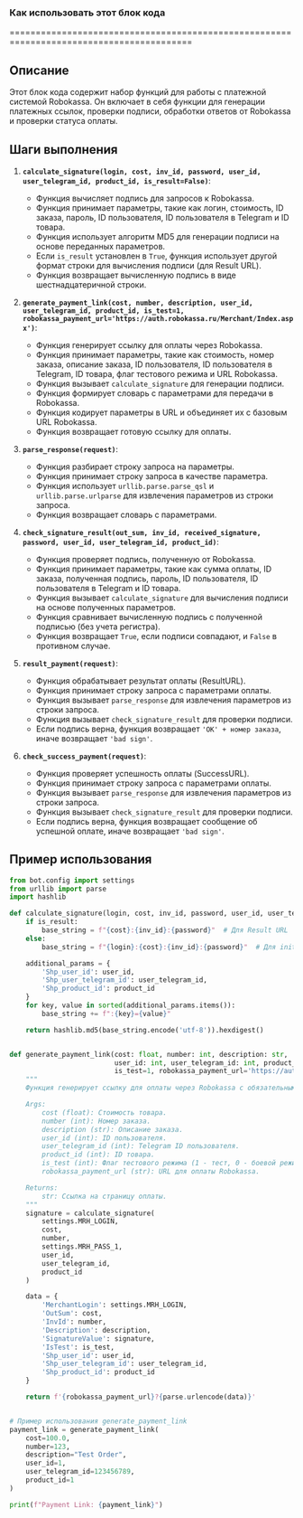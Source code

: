 ### Как использовать этот блок кода
=========================================================================================

Описание
-------------------------
Этот блок кода содержит набор функций для работы с платежной системой Robokassa. Он включает в себя функции для генерации платежных ссылок, проверки подписи, обработки ответов от Robokassa и проверки статуса оплаты.

Шаги выполнения
-------------------------
1. **`calculate_signature(login, cost, inv_id, password, user_id, user_telegram_id, product_id, is_result=False)`**:
   - Функция вычисляет подпись для запросов к Robokassa.
   - Функция принимает параметры, такие как логин, стоимость, ID заказа, пароль, ID пользователя, ID пользователя в Telegram и ID товара.
   - Функция использует алгоритм MD5 для генерации подписи на основе переданных параметров.
   - Если `is_result` установлен в `True`, функция использует другой формат строки для вычисления подписи (для Result URL).
   - Функция возвращает вычисленную подпись в виде шестнадцатеричной строки.

2. **`generate_payment_link(cost, number, description, user_id, user_telegram_id, product_id, is_test=1, robokassa_payment_url='https://auth.robokassa.ru/Merchant/Index.aspx')`**:
   - Функция генерирует ссылку для оплаты через Robokassa.
   - Функция принимает параметры, такие как стоимость, номер заказа, описание заказа, ID пользователя, ID пользователя в Telegram, ID товара, флаг тестового режима и URL Robokassa.
   - Функция вызывает `calculate_signature` для генерации подписи.
   - Функция формирует словарь с параметрами для передачи в Robokassa.
   - Функция кодирует параметры в URL и объединяет их с базовым URL Robokassa.
   - Функция возвращает готовую ссылку для оплаты.

3. **`parse_response(request)`**:
   - Функция разбирает строку запроса на параметры.
   - Функция принимает строку запроса в качестве параметра.
   - Функция использует `urllib.parse.parse_qsl` и `urllib.parse.urlparse` для извлечения параметров из строки запроса.
   - Функция возвращает словарь с параметрами.

4. **`check_signature_result(out_sum, inv_id, received_signature, password, user_id, user_telegram_id, product_id)`**:
   - Функция проверяет подпись, полученную от Robokassa.
   - Функция принимает параметры, такие как сумма оплаты, ID заказа, полученная подпись, пароль, ID пользователя, ID пользователя в Telegram и ID товара.
   - Функция вызывает `calculate_signature` для вычисления подписи на основе полученных параметров.
   - Функция сравнивает вычисленную подпись с полученной подписью (без учета регистра).
   - Функция возвращает `True`, если подписи совпадают, и `False` в противном случае.

5. **`result_payment(request)`**:
   - Функция обрабатывает результат оплаты (ResultURL).
   - Функция принимает строку запроса с параметрами оплаты.
   - Функция вызывает `parse_response` для извлечения параметров из строки запроса.
   - Функция вызывает `check_signature_result` для проверки подписи.
   - Если подпись верна, функция возвращает `'OK' + номер заказа`, иначе возвращает `'bad sign'`.

6. **`check_success_payment(request)`**:
   - Функция проверяет успешность оплаты (SuccessURL).
   - Функция принимает строку запроса с параметрами оплаты.
   - Функция вызывает `parse_response` для извлечения параметров из строки запроса.
   - Функция вызывает `check_signature_result` для проверки подписи.
   - Если подпись верна, функция возвращает сообщение об успешной оплате, иначе возвращает `'bad sign'`.

Пример использования
-------------------------

```python
from bot.config import settings
from urllib import parse
import hashlib

def calculate_signature(login, cost, inv_id, password, user_id, user_telegram_id, product_id, is_result=False):
    if is_result:
        base_string = f"{cost}:{inv_id}:{password}"  # Для Result URL
    else:
        base_string = f"{login}:{cost}:{inv_id}:{password}"  # Для initital URL и Success URL

    additional_params = {
        'Shp_user_id': user_id,
        'Shp_user_telegram_id': user_telegram_id,
        'Shp_product_id': product_id
    }
    for key, value in sorted(additional_params.items()):
        base_string += f":{key}={value}"

    return hashlib.md5(base_string.encode('utf-8')).hexdigest()


def generate_payment_link(cost: float, number: int, description: str,
                          user_id: int, user_telegram_id: int, product_id: int,
                          is_test=1, robokassa_payment_url='https://auth.robokassa.ru/Merchant/Index.aspx') -> str:
    """
    Функция генерирует ссылку для оплаты через Robokassa с обязательными параметрами.

    Args:
        cost (float): Стоимость товара.
        number (int): Номер заказа.
        description (str): Описание заказа.
        user_id (int): ID пользователя.
        user_telegram_id (int): Telegram ID пользователя.
        product_id (int): ID товара.
        is_test (int): Флаг тестового режима (1 - тест, 0 - боевой режим).
        robokassa_payment_url (str): URL для оплаты Robokassa.

    Returns:
        str: Ссылка на страницу оплаты.
    """
    signature = calculate_signature(
        settings.MRH_LOGIN,
        cost,
        number,
        settings.MRH_PASS_1,
        user_id,
        user_telegram_id,
        product_id
    )

    data = {
        'MerchantLogin': settings.MRH_LOGIN,
        'OutSum': cost,
        'InvId': number,
        'Description': description,
        'SignatureValue': signature,
        'IsTest': is_test,
        'Shp_user_id': user_id,
        'Shp_user_telegram_id': user_telegram_id,
        'Shp_product_id': product_id
    }

    return f'{robokassa_payment_url}?{parse.urlencode(data)}'


# Пример использования generate_payment_link
payment_link = generate_payment_link(
    cost=100.0,
    number=123,
    description="Test Order",
    user_id=1,
    user_telegram_id=123456789,
    product_id=1
)

print(f"Payment Link: {payment_link}")